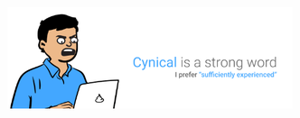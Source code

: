 ![If you're reading this, i specified the wrong file path, and you should open an issue informing me i am in fact, an idiot.](https://raw.githubusercontent.com/DLMousey/DLMousey/master/gh_profile_readme_banner.png)

<!--
**DLMousey/DLMousey** is a ✨ _special_ ✨ repository because its `README.md` (this file) appears on your GitHub profile.

Here are some ideas to get you started:

- 🔭 I’m currently working on ...
- 🌱 I’m currently learning ...
- 👯 I’m looking to collaborate on ...
- 🤔 I’m looking for help with ...
- 💬 Ask me about ...
- 📫 How to reach me: ...
- 😄 Pronouns: ...
- ⚡ Fun fact: ...
-->

